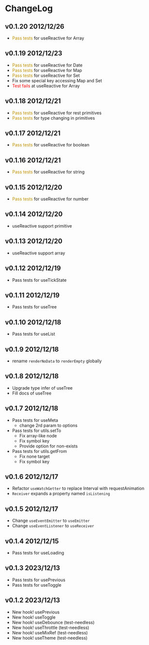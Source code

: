 # ChangeLog

## v0.1.20 2012/12/26

- <font color="#c09000">Pass tests</font> for useReactive for Array

## v0.1.19 2012/12/23

- <font color="#c09000">Pass tests</font> for useReactive for Date
- <font color="#c09000">Pass tests</font> for useReactive for Map
- <font color="#c09000">Pass tests</font> for useReactive for Set
- Fix some special key accessing Map and Set
- <font color="red">Test fails</font> at useReactive for Array

## v0.1.18 2012/12/21

- <font color="#c09000">Pass tests</font> for useReactive for rest primitives
- <font color="#c09000">Pass tests</font> for type changing in primitives

## v0.1.17 2012/12/21

- <font color="#c09000">Pass tests</font> for useReactive for boolean

## v0.1.16 2012/12/21

- <font color="#c09000">Pass tests</font> for useReactive for string

## v0.1.15 2012/12/20

- <font color="#c09000">Pass tests</font> for useReactive for number

## v0.1.14 2012/12/20

- useReactive support primitive

## v0.1.13 2012/12/20

- useReactive support array

## v0.1.12 2012/12/19

- Pass tests for useTickState

## v0.1.11 2012/12/19

- Pass tests for useTree

## v0.1.10 2012/12/18

- Pass tests for useList

## v0.1.9 2012/12/18

- rename `renderNoData` to `renderEmpty` globally

## v0.1.8 2012/12/18

- Upgrade type infer of useTree
- Fill docs of useTree

## v0.1.7 2012/12/18

- Pass tests for useMeta
  - change 2rd param to options
- Pass tests for utils.setTo
  - Fix array-like node
  - Fix symbol key
  - Provide option for non-exists
- Pass tests for utils.getFrom
  - Fix none target
  - Fix symbol key

## v0.1.6 2012/12/17

- Refactor `useWatchGetter` to replace Interval with requestAnimation
- `Receiver` expands a property named `isListening`

## v0.1.5 2012/12/17

- Change `useEventEmitter` to `useEmitter`
- Change `useEventListener` to `useReceiver`

## v0.1.4 2012/12/15

- Pass tests for useLoading

## v0.1.3 2023/12/13

- Pass tests for usePrevious
- Pass tests for useToggle

## v0.1.2 2023/12/13

- New hook! usePrevious
- New hook! useToggle
- New hook! useDebounce (test-needless)
- New hook! useThrottle (test-needless)
- New hook! useMixRef (test-needless)
- New hook! useTheme (test-needless)
